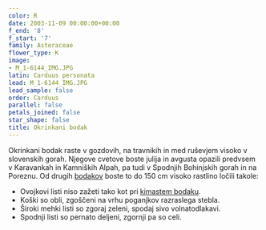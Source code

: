 ```yaml
---
color: R
date: 2003-11-09 00:00:00+00:00
f_end: '8'
f_start: '7'
family: Asteraceae
flower_type: K
image:
- M_1-6144_IMG.JPG
latin: Carduus personata
lead: M_1-6144_IMG.JPG
lead_sample: false
order: Carduus
parallel: false
petals_joined: false
star_shape: false
title: Okrinkani bodak
---
```

Okrinkani bodak raste v gozdovih, na travnikih in med ruševjem visoko v slovenskih gorah. Njegove cvetove boste julija in avgusta opazili predvsem v Karavankah in Kamniških Alpah, pa tudi v Spodnjih Bohinjskih gorah in na Poreznu. Od drugih [bodakov](../genus/carduus/) boste to do 150 cm visoko rastlino ločili takole:

-   Ovojkovi listi niso zažeti tako kot pri [kimastem bodaku](../carduusnutansssp.nutans/).
-   Koški so obli, zgoščeni na vrhu poganjkov razraslega stebla.
-   Široki mehki listi so zgoraj zeleni, spodaj sivo volnatodlakavi.
-   Spodnji listi so pernato deljeni, zgornji pa so celi.
